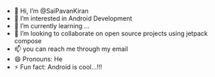 - 👋 Hi, I’m @SaiPavanKiran
- 👀 I’m interested in Android Development
- 🌱 I’m currently learning ...
- 💞️ I’m looking to collaborate on open source projects using jetpack compose
- 📫 you can reach me through my email
- 😄 Pronouns: He
- ⚡ Fun fact: Android is cool...!!!

<!---
SaiPavanKiran/SaiPavanKiran is a ✨ special ✨ repository because its `README.md` (this file) appears on your GitHub profile.
You can click the Preview link to take a look at your changes.
--->

